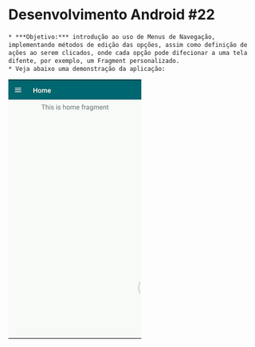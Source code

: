 # Desenvolvimento Android #22
    * ***Objetivo:*** introdução ao uso de Menus de Navegação, implementando métodos de edição das opções, assim como definição de ações ao serem clicados, onde cada opção pode difecionar a uma tela difente, por exemplo, um Fragment personalizado.
    * Veja abaixo uma demonstração da aplicação:
<img src="Instalador/Navigation Drawer.gif" alt="GIF do Meu Projeto NavigationDrawer">
